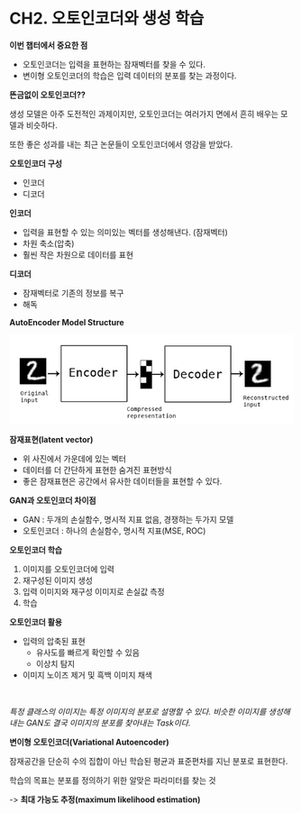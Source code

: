 # CH2. 오토인코더와 생성 학습

**이번 챕터에서 중요한 점**

- 오토인코더는 입력을 표현하는 잠재벡터를 찾을 수 있다.
- 변이형 오토인코더의 학습은 입력 데이터의 분포를 찾는 과정이다.



**뜬금없이 오토인코더??**

생성 모델은 아주 도전적인 과제이지만, 오토인코더는 여러가지 면에서 흔히 배우는 모델과 비슷하다.

또한 좋은 성과를 내는 최근 논문들이 오토인코더에서 영감을 받았다.



**오토인코더 구성**

- 인코더
- 디코더



**인코더**

- 입력을 표현할 수 있는 의미있는 벡터를 생성해낸다. (잠재벡터)
- 차원 축소(압축)
- 훨씬 작은 차원으로 데이터를 표현

**디코더**

- 잠재벡터로 기존의 정보를 복구
- 해독



**AutoEncoder Model Structure**

![Building Autoencoders in Keras](images/autoencoder.png)

**잠재표현(latent vector)**

- 위 사진에서 가운데에 있는 벡터
- 데이터를 더 간단하게 표현한 숨겨진 표현방식
- 좋은 잠재표현은 공간에서 유사한 데이터들을 표현할 수 있다.



**GAN과 오토인코더 차이점**

- GAN : 두개의 손실함수, 명시적 지표 없음, 경쟁하는 두가지 모델
- 오토인코더 : 하나의 손실함수, 명시적 지표(MSE, ROC)



**오토인코더 학습**

1. 이미지를 오토인코더에 입력
2. 재구성된 이미지 생성
3. 입력 이미지와 재구성 이미지로 손실값 측정
4. 학습



**오토인코더 활용**

- 입력의 압축된 표현
  - 유사도를 빠르게 확인할 수 있음
  - 이상치 탐지
- 이미지 노이즈 제거 및 흑백 이미지 채색

<br/>

*특정 클래스의 이미지는 특정 이미지의 분포로 설명할 수 있다. 비슷한 이미지를 생성해내는 GAN도 결국 이미지의 분포를 찾아내는 Task이다.*

**변이형 오토인코더(Variational Autoencoder)**

잠재공간을 단순히 수의 집합이 아닌 학습된 평균과 표준편차를 지닌 분포로 표현한다.

학습의 목표는 분포를 정의하기 위한 알맞은 파라미터를 찾는 것

-> **최대 가능도 추정(maximum likelihood estimation)**
